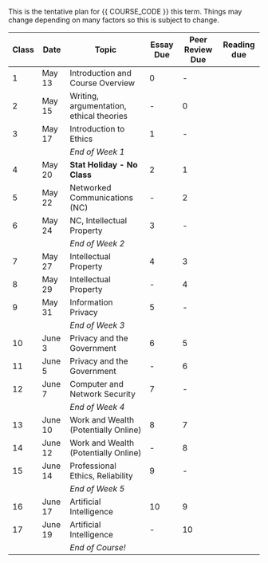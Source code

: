 This is the tentative plan for {{ COURSE_CODE }} this term.
Things may change depending on many factors so this is subject to change.

| Class | Date    | Topic                                    | Essay Due | Peer Review Due | Reading due |
|-------|---------|------------------------------------------|-----------|-----------------|-------------|
| 1     | May 13  | Introduction and Course Overview         | 0         | -               |             |
| 2     | May 15  | Writing, argumentation, ethical theories | -         | 0               |             |
| 3     | May 17  | Introduction to Ethics                   | 1         | -               |             |
|       |         | *End of Week 1*                          |           |                 |             |
| 4     | May 20  | **Stat Holiday - No Class**              | 2         | 1               |             |
| 5     | May 22  | Networked Communications (NC)            | -         | 2               |             |
| 6     | May 24  | NC, Intellectual Property                | 3         | -               |             |
|       |         | *End of Week 2*                          |           |                 |             |
| 7     | May 27  | Intellectual Property                    | 4         | 3               |             |
| 8     | May 29  | Intellectual Property                    | -         | 4               |             |
| 9     | May 31  | Information Privacy                      | 5         | -               |             |
|       |         | *End of Week 3*                          |           |                 |             |
| 10    | June 3  | Privacy and the Government               | 6         | 5               |             |
| 11    | June 5  | Privacy and the Government               | -         | 6               |             |
| 12    | June 7  | Computer and Network Security            | 7         | -               |             |
|       |         | *End of Week 4*                          |           |                 |             |
| 13    | June 10 | Work and Wealth (Potentially Online)     | 8         | 7               |             |
| 14    | June 12 | Work and Wealth (Potentially Online)     | -         | 8               |             |
| 15    | June 14 | Professional Ethics, Reliability         | 9         | -               |             |
|       |         | *End of Week 5*                          |           |                 |             |
| 16    | June 17 | Artificial Intelligence                  | 10        | 9               |             |
| 17    | June 19 | Artificial Intelligence                  | -         | 10              |             |
|       |         | *End of Course!*                         |           |                 |             |
